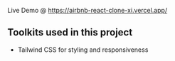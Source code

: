 Live Demo @ https://airbnb-react-clone-xi.vercel.app/

## Toolkits used in this project

- Tailwind CSS for styling and responsiveness


